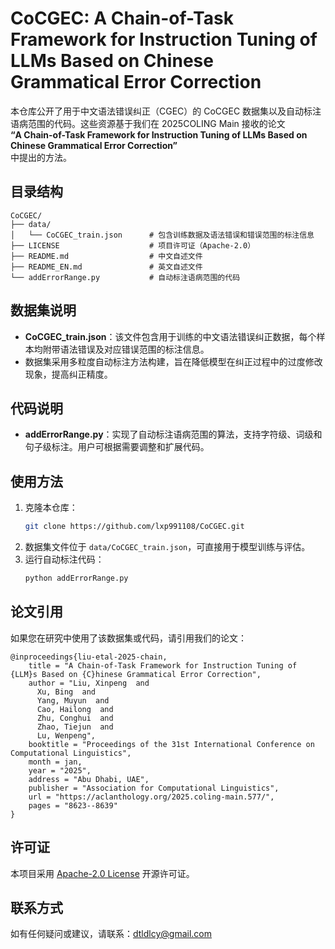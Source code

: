 # CoCGEC: A Chain-of-Task Framework for Instruction Tuning of LLMs Based on Chinese Grammatical Error Correction

本仓库公开了用于中文语法错误纠正（CGEC）的 CoCGEC 数据集以及自动标注语病范围的代码。这些资源基于我们在 2025COLING Main 接收的论文  
**“A Chain-of-Task Framework for Instruction Tuning of LLMs Based on Chinese Grammatical Error Correction”**  
中提出的方法。

## 目录结构

```
CoCGEC/
├── data/
│   └── CoCGEC_train.json      # 包含训练数据及语法错误和错误范围的标注信息
├── LICENSE                    # 项目许可证（Apache-2.0）
├── README.md                  # 中文自述文件
├── README_EN.md               # 英文自述文件
└── addErrorRange.py           # 自动标注语病范围的代码
```

## 数据集说明

- **CoCGEC_train.json**：该文件包含用于训练的中文语法错误纠正数据，每个样本均附带语法错误及对应错误范围的标注信息。
- 数据集采用多粒度自动标注方法构建，旨在降低模型在纠正过程中的过度修改现象，提高纠正精度。

## 代码说明

- **addErrorRange.py**：实现了自动标注语病范围的算法，支持字符级、词级和句子级标注。用户可根据需要调整和扩展代码。

## 使用方法

1. 克隆本仓库：
   ```bash
   git clone https://github.com/lxp991108/CoCGEC.git
   ```
2. 数据集文件位于 `data/CoCGEC_train.json`，可直接用于模型训练与评估。
3. 运行自动标注代码：
   ```bash
   python addErrorRange.py
   ```

## 论文引用

如果您在研究中使用了该数据集或代码，请引用我们的论文：
```
@inproceedings{liu-etal-2025-chain,
    title = "A Chain-of-Task Framework for Instruction Tuning of {LLM}s Based on {C}hinese Grammatical Error Correction",
    author = "Liu, Xinpeng  and
      Xu, Bing  and
      Yang, Muyun  and
      Cao, Hailong  and
      Zhu, Conghui  and
      Zhao, Tiejun  and
      Lu, Wenpeng",
    booktitle = "Proceedings of the 31st International Conference on Computational Linguistics",
    month = jan,
    year = "2025",
    address = "Abu Dhabi, UAE",
    publisher = "Association for Computational Linguistics",
    url = "https://aclanthology.org/2025.coling-main.577/",
    pages = "8623--8639"
}
```

## 许可证

本项目采用 [Apache-2.0 License](LICENSE) 开源许可证。

## 联系方式

如有任何疑问或建议，请联系：[dtldlcy@gmail.com](mailto:dtldlcy@gmail.com)
```
